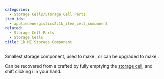 ```yaml
---
categories:
  - Storage Cells/Storage Cell Parts
item_ids:
  - appliedenergistics2:1k_item_cell_component
related:
  - Storage Cell Parts
  - Storage Cells
title: 1k ME Storage Component
---
```


Smallest storage component, used to make <ItemLink
id="appliedenergistics2:1k_item_storage_cell"/>, or can be upgraded to
make <ItemLink id="appliedenergistics2:4k_item_cell_component"/>.

Can be recovered from a crafted <ItemLink
id="appliedenergistics2:1k_item_storage_cell"/> by fully emptying the
[storage cell](../../storage-cells.md), and shift clicking i in your
hand.

<RecipeFor id="appliedenergistics2:1k_item_cell_component" />
